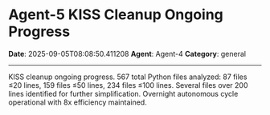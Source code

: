 # Agent-5 KISS Cleanup Ongoing Progress

**Date**: 2025-09-05T08:08:50.411208
**Agent**: Agent-4
**Category**: general

---

KISS cleanup ongoing progress. 567 total Python files analyzed: 87 files ≤20 lines, 159 files ≤50 lines, 234 files ≤100 lines. Several files over 200 lines identified for further simplification. Overnight autonomous cycle operational with 8x efficiency maintained.
